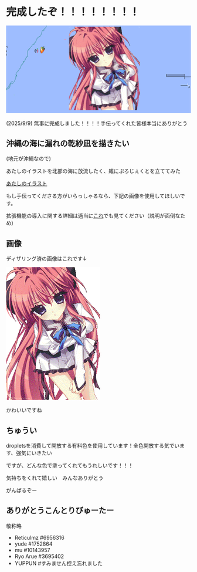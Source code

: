 # 完成したぞ！！！！！！！！

![あたしのwplaceのイラスト](assets/wplace_2025-09-09_13-47-24.png)

(2025/9/9) 無事に完成しました！！！！手伝ってくれた皆様本当にありがとう


## 沖縄の海に漏れの乾紗凪を描きたい

(地元が沖縄なので)

あたしのイラストを北部の海に放流したく、雑にぷろじぇくとを立ててみた

[あたしのイラスト](https://x.com/shiromamashiro/status/1901096078050467893)

もし手伝ってくださる方がいらっしゃるなら、下記の画像を使用してほしいです。

拡張機能の導入に関する詳細は適当に[これ](https://github.com/Reticulmz/wplace)でも見てください（説明が面倒なため）


## 画像

ディザリング済の画像はこれです↓

![乾紗凪の画像](assets/converted_inui_sana_a2.png)

かわいいですね


## ちゅうい

dropletsを消費して開放する有料色を使用しています！全色開放する気でいます、強気にいきたい

ですが、どんな色で塗ってくれてもうれしいです！！！

気持ちをくれて嬉しい　みんなありがとう


がんばるぞー


## ありがとうこんとりびゅーたー

敬称略

- Reticulmz #6956316
- yude #1752864
- mu #10143957
- Ryo Arue #3695402
- YUPPUN #すみません控え忘れました